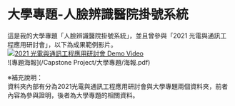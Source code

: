 # 大學專題-人臉辨識醫院掛號系統
這是我的大學專題「人臉辨識醫院掛號系統」，並且曾參與「2021 光電與通訊工程應用研討會」，以下為成果範例影片。  
[![2021 光電與通訊工程應用研討會 Demo Video](https://img.youtube.com/vi/<影片ID>/0.jpg)](https://youtu.be/bxXc2Fgy8Dw)  
![專題海報](/Capstone Project/大學專題/海報.pdf)
  
※補充說明：  
資料夾內部有分為2021光電與通訊工程應用研討會與大學專題兩個資料夾，前者內容為參與證明，後者為大學專題的相關資料。
